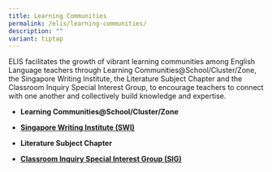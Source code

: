 ```yaml
---
title: Learning Communities
permalink: /elis/learning-communities/
description: ""
variant: tiptap
---
```

<p>ELIS facilitates the growth of vibrant learning communities among English
Language teachers through Learning Communities@School/Cluster/Zone, the
Singapore Writing Institute, the Literature Subject Chapter and the Classroom
Inquiry Special Interest Group, to encourage teachers to connect with one
another and collectively build knowledge and expertise.</p>
<ul data-tight="true" class="tight">
<li>
<p><strong>Learning Communities@School/Cluster/Zone</strong>
</p>
</li>
<li>
<p><strong><a href="https://elis.moe.edu.sg/elis/learning-communities/swi-alumni/" rel="noopener noreferrer nofollow" target="_blank"><u>Singapore Writing Institute (SWI)</u></a></strong>
</p>
</li>
<li>
<p><strong>Literature Subject Chapter</strong>
</p>
</li>
<li>
<p><strong><a href="https://elis.moe.edu.sg/elis/learning-communities/special-interest-group/" rel="noopener noreferrer nofollow" target="_blank"><u>Classroom Inquiry Special Interest Group (SIG)</u></a></strong>
</p>
<p></p>
</li>
</ul>
<p></p>